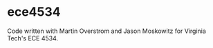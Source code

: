 ece4534
=======

Code written with Martin Overstrom and Jason Moskowitz for Virginia Tech's ECE 4534.
